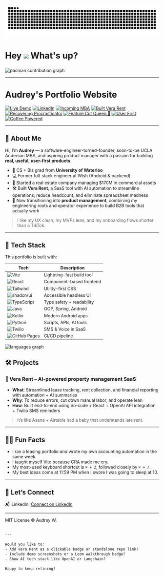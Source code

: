 <picture>
  <source media="(prefers-color-scheme: dark)" srcset="https://raw.githubusercontent.com/audreywqy/audreywqy/output/github-contribution-grid-snake-dark.svg" />
  <source media="(prefers-color-scheme: light)" srcset="https://raw.githubusercontent.com/audreywqy/audreywqy/output/github-contribution-grid-snake.svg" />
  <img alt="github-snake" src="https://raw.githubusercontent.com/audreywqy/audreywqy/output/github-contribution-grid-snake.svg" />
</picture>

<h1> Hey <img src="https://emojis.slackmojis.com/emojis/images/1577305505/7373/hand_wave.gif?1577305505" width="50" /> What's up?</h1>


###

<picture>
  <source media="(prefers-color-scheme: dark)" srcset="https://raw.githubusercontent.com/audreywqy/audreywqy/output/pacman-contribution-graph-dark.svg">
  <source media="(prefers-color-scheme: light)" srcset="https://raw.githubusercontent.com/audreywqy/audreywqy/output/pacman-contribution-graph.svg">
  <img alt="pacman contribution graph" src="https://raw.githubusercontent.com/audreywqy/audreywqy/output/pacman-contribution-graph.svg">
</picture>


---

# Audrey's Portfolio Website

[![Live Demo](https://img.shields.io/badge/Live%20Site-audreywqy.github.io/audrey--portfolio--website-blue?logo=github)](https://audreywqy.github.io/audrey-portfolio-website/)
[![LinkedIn](https://img.shields.io/badge/LinkedIn-Audrey-blue?logo=linkedin)](https://www.linkedin.com/in/audreywqy/)
[![Incoming MBA](https://img.shields.io/badge/UCLA%20MBA-Incoming%202025-2774AE?logo=ucla&logoColor=white)](https://www.anderson.ucla.edu/)
[![Built Vera Rent](https://img.shields.io/badge/SaaS-Built%20Vera%20Rent-7E3FF2)]()
[![Recovering Procrastinator](https://img.shields.io/badge/Recovering-Procrastinator-lightgrey)]()
[![Feature Cut Queen 👑](https://img.shields.io/badge/Scope%20Control-Expert-red)]()
[![User First](https://img.shields.io/badge/User%20First-Always-blueviolet)]()
[![Coffee Powered](https://img.shields.io/badge/Coffee-Powered-important?logo=buy-me-a-coffee)]()

---

## 👋 About Me

Hi, I’m **Audrey** — a software-engineer-turned-founder, soon-to-be UCLA Anderson MBA, and aspiring product manager with a passion for building **real, useful, user-first products**.

- 🧠 CS + Biz grad from **University of Waterloo**
- 💻 Former full-stack engineer at Wish (Android & backend)
- 🏢 Started a real estate company managing $170M in commercial assets
- 🛠️ Built **Vera Rent**, a SaaS tool with AI automation to streamline operations, reduce headcount, and eliminate spreadsheet madness
- 🎯 Now transitioning into **product management**, combining my engineering roots and operator experience to build B2B tools that actually work

> I like my UX clean, my MVPs lean, and my onboarding flows shorter than a TikTok.

---

## 🧠 Tech Stack

This portfolio is built with:

| Tech             | Description                              |
|------------------|------------------------------------------|
| ![Vite](https://img.shields.io/badge/Vite-Frontend-yellow?logo=vite) | Lightning-fast build tool |
| ![React](https://img.shields.io/badge/React-UI-blue?logo=react) | Component-based frontend |
| ![Tailwind](https://img.shields.io/badge/Tailwind-Styling-38B2AC?logo=tailwindcss) | Utility-first CSS |
| ![shadcn/ui](https://img.shields.io/badge/shadcn/ui-Design%20System-black) | Accessible headless UI |
| ![TypeScript](https://img.shields.io/badge/TypeScript-Frontend-blue?logo=typescript) | Type safety + readability |
| ![Java](https://img.shields.io/badge/Java-Backend-red?logo=java&logoColor=white) | OOP, Spring, Android |
| ![Kotlin](https://img.shields.io/badge/Kotlin-Android-7F52FF?logo=kotlin&logoColor=white) | Modern Android apps |
| ![Python](https://img.shields.io/badge/Python-Automation-yellow?logo=python) | Scripts, APIs, AI tools |
| ![Twilio](https://img.shields.io/badge/Twilio-API%20Integration-F22F46?logo=twilio&logoColor=white) | SMS & Voice in SaaS |
| ![GitHub Pages](https://img.shields.io/badge/Deploy-GitHub%20Actions-181717?logo=github) | CI/CD pipeline |


<div align="left">
  <img src="https://github-readme-stats.vercel.app/api/top-langs?username=audreywqy&locale=en&hide_title=false&layout=compact&card_width=320&langs_count=5&theme=dracula&hide_border=false" height="150" alt="languages graph"  />
</div>


## 🛠 Projects

### 🔧 Vera Rent – AI-powered property management SaaS

- **What**: Streamlined lease tracking, rent collection, and financial reporting with automation + AI summaries
- **Why**: To reduce errors, cut down manual labor, and operate lean
- **How**: Built end-to-end using no-code + React + OpenAI API integration + Twilio SMS reminders

> It’s like Asana + Airtable had a baby that understands late rent.

---

## 🤹‍♀️ Fun Facts

- I ran a leasing portfolio *and* wrote my own accounting automation in the same week.
- I taught myself Vite because CRA made me cry.
- My most-used keyboard shortcut is `⌘ + Z`, followed closely by `⌘ + /`.
- My best ideas come at 11:59 PM when I swore I was going to sleep at 10.

---

## 🔗 Let’s Connect

📬 LinkedIn: [Connect on LinkedIn](https://www.linkedin.com/in/audreywqy/)

---

MIT License © Audrey W.

```

---

Would you like to:
- Add Vera Rent as a clickable badge or standalone repo link?
- Include demo screenshots or a Loom walkthrough badge?
- Show AI tech stack like OpenAI or Langchain?

Happy to keep refining!
```
